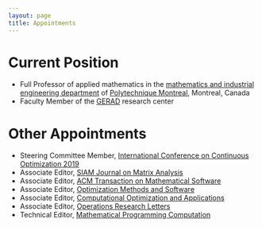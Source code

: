 ```yaml
---
layout: page
title: Appointments
---
```


# Current Position

* Full Professor of applied mathematics in the [mathematics and industrial
  engineering department](http://www.polymtl.ca/magi) of [Polytechnique Montreal](http://www.polymtl.ca), Montreal, Canada
* Faculty Member of the [GERAD](https://www.gerad.ca/en) research center

# Other Appointments

* Steering Committee Member, [International Conference on Continuous Optimization 2019](http://www.mathopt.org)
* Associate Editor, [SIAM Journal on Matrix Analysis](http://www.siam.org/journals/simax.php)
* Associate Editor, [ACM Transaction on Mathematical Software](http://toms.acm.org)
* Associate Editor, [Optimization Methods and
  Software](http://www.tandfonline.com/loi/goms)
* Associate Editor, [Computational Optimization and Applications](https://link.springer.com/journal/10589)
* Associate Editor, [Operations Research Letters](http://www.journals.elsevier.com/operations-research-letters)
* Technical Editor, [Mathematical Programming Computation](https://www.springer.com/mathematics/journal/12532)
